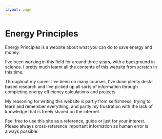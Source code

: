 ```yaml
---
layout: page
---
```


# Energy Principles

Energy Principles is a website about what you can do to save energy and money.

I’ve been working in this field for around three years, with a background in science. I pretty much learnt all the contents of this website from scratch in this time.

Throughout my career I’ve been on many courses, I’ve done plenty desk-based research and I’ve picked up all sorts of information through completing energy efficiency calculations and projects.

My reasoning for writing this website is partly from selfishness, trying to learn and remember everything, and partly my frustration with the lack of knowledge that is freely shared on the internet.

Feel free to use this site as a reference, guide or just for your interest. Please always cross-reference important information as human error is always possible.
